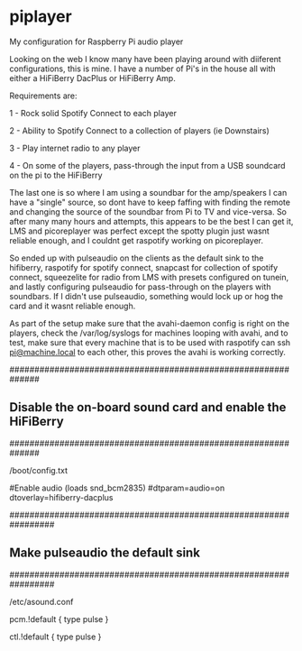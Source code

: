 # piplayer
My configuration for Raspberry Pi audio player

Looking on the web I know many have been playing around with diiferent configurations, this is mine. I have a number of Pi's in the house all with either a HiFiBerry DacPlus or HiFiBerry Amp.

Requirements are:

1 - Rock solid Spotify Connect to each player

2 - Ability to Spotify Connect to a collection of players (ie Downstairs)

3 - Play internet radio to any player

4 - On some of the players, pass-through the input from a USB soundcard on the pi to the HiFiBerry

The last one is so where I am using a soundbar for the amp/speakers I can have a "single" source, so dont have to keep faffing with finding the remote and changing the source of the soundbar from Pi to TV and vice-versa.  So after many many hours and attempts, this appears to be the best I can get it, LMS and picoreplayer was perfect except the spotty plugin just wasnt reliable enough, and I couldnt get raspotify working on picoreplayer.

So ended up with pulseaudio on the clients as the default sink to the hifiberry, raspotify for spotify connect, snapcast for collection of spotify connect, squeezelite for radio from LMS with presets configured on tunein, and lastly configuring pulseaudio for pass-through on the players with soundbars.  If I didn't use pulseaudio, something would lock up or hog the card and it wasnt reliable enough.

As part of the setup make sure that the avahi-daemon config is right on the players, check the /var/log/syslogs for machines looping with avahi, and to test, make sure that every machine that is to be used with raspotify can ssh pi@machine.local to each other, this proves the avahi is working correctly.

##############################################################
## Disable the on-board sound card and enable the HiFiBerry
##############################################################

/boot/config.txt

#Enable audio (loads snd_bcm2835)
#dtparam=audio=on
dtoverlay=hifiberry-dacplus

#################################################################
## Make pulseaudio the default sink
#################################################################

/etc/asound.conf

pcm.!default {
  type pulse
}

ctl.!default {
  type pulse
}
